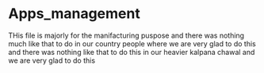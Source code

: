 # Apps_management
THis file is majorly for the manifacturing puspose and there was nothing much like that to do in our country people where we are very glad to do this and there was nothing like that to do this in our heavier kalpana chawal and we are very glad to do this 
